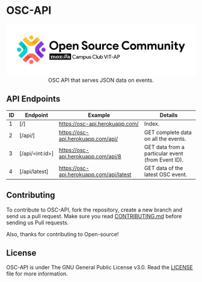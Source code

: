 # OSC-API

<p align="center">
    <a href="https://github.com/Open-Source-Community-VIT-AP/OSC-API"><img src="assets/Long_logo.png" alt="Logo" border="0"></a>
    <br>OSC API that serves JSON data on events.
</p>

## API Endpoints

| ID  | Endpoint         | Example                                  | Details                                           |
| --- | ---------------- | ---------------------------------------- | ------------------------------------------------- |
| 1   | [/]              | https://osc-api.herokuapp.com/           | Index.                                            |
| 2   | [/api/]          | https://osc-api.herokuapp.com/api/       | GET complete data on all the events.              |
| 3   | [/api/\<int:id>] | https://osc-api.herokuapp.com/api/8      | GET data from a particular event (from Event ID). |
| 4   | [/api/latest]    | https://osc-api.herokuapp.com/api/latest | GET data of the latest OSC event.                 |


## Contributing 

To contribute to OSC-API, fork the repository, create a new branch and send us a pull request. Make sure you read [CONTRIBUTING.md](https://github.com/Open-Source-Community-VIT-AP/OSC-API/blob/main/.github/CONTRIBUTING.md) before sending us Pull requests. 

Also, thanks for contributing to Open-source!

## License 

OSC-API is under The GNU General Public License v3.0. Read the [LICENSE](https://github.com/Open-Source-Community-VIT-AP/OSC-API/blob/main/LICENSE) file for more information.